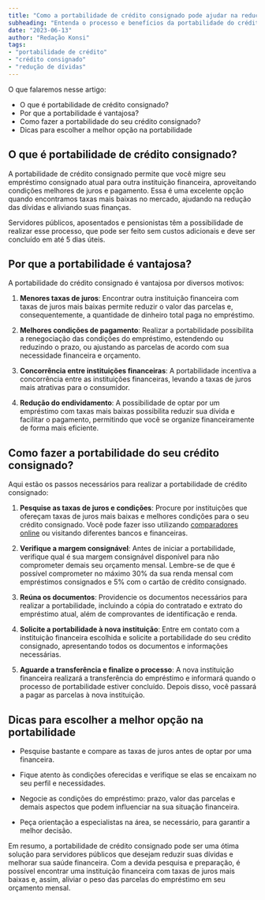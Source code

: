 ```yaml
---
title: "Como a portabilidade de crédito consignado pode ajudar na redução das dívidas"
subheading: "Entenda o processo e benefícios da portabilidade do crédito consignado para servidores públicos"
date: "2023-06-13"
author: "Redação Konsi"
tags:
- "portabilidade de crédito"
- "crédito consignado"
- "redução de dívidas"
---
```


O que falaremos nesse artigo:

- O que é portabilidade de crédito consignado?
- Por que a portabilidade é vantajosa?
- Como fazer a portabilidade do seu crédito consignado?
- Dicas para escolher a melhor opção na portabilidade

## O que é portabilidade de crédito consignado?

A portabilidade de crédito consignado permite que você migre seu empréstimo consignado atual para outra instituição financeira, aproveitando condições melhores de juros e pagamento. Essa é uma excelente opção quando encontramos taxas mais baixas no mercado, ajudando na redução das dívidas e aliviando suas finanças.

Servidores públicos, aposentados e pensionistas têm a possibilidade de realizar esse processo, que pode ser feito sem custos adicionais e deve ser concluído em até 5 dias úteis.

## Por que a portabilidade é vantajosa?

A portabilidade do crédito consignado é vantajosa por diversos motivos:

1. **Menores taxas de juros**: Encontrar outra instituição financeira com taxas de juros mais baixas permite reduzir o valor das parcelas e, consequentemente, a quantidade de dinheiro total paga no empréstimo.
   
2. **Melhores condições de pagamento**: Realizar a portabilidade possibilita a renegociação das condições do empréstimo, estendendo ou reduzindo o prazo, ou ajustando as parcelas de acordo com sua necessidade financeira e orçamento.

3. **Concorrência entre instituições financeiras**: A portabilidade incentiva a concorrência entre as instituições financeiras, levando a taxas de juros mais atrativas para o consumidor.

4. **Redução do endividamento**: A possibilidade de optar por um empréstimo com taxas mais baixas possibilita reduzir sua dívida e facilitar o pagamento, permitindo que você se organize financeiramente de forma mais eficiente.

## Como fazer a portabilidade do seu crédito consignado?

Aqui estão os passos necessários para realizar a portabilidade de crédito consignado:

1. **Pesquise as taxas de juros e condições**: Procure por instituições que ofereçam taxas de juros mais baixas e melhores condições para o seu crédito consignado. Você pode fazer isso utilizando [comparadores online](https://konsi.com.br/simulacao-emprestimo-consignado) ou visitando diferentes bancos e financeiras.

2. **Verifique a margem consignável**: Antes de iniciar a portabilidade, verifique qual é sua margem consignável disponível para não comprometer demais seu orçamento mensal. Lembre-se de que é possível comprometer no máximo 30% da sua renda mensal com empréstimos consignados e 5% com o cartão de crédito consignado.

3. **Reúna os documentos**: Providencie os documentos necessários para realizar a portabilidade, incluindo a cópia do contratado e extrato do empréstimo atual, além de comprovantes de identificação e renda.

4. **Solicite a portabilidade à nova instituição**: Entre em contato com a instituição financeira escolhida e solicite a portabilidade do seu crédito consignado, apresentando todos os documentos e informações necessárias.

5. **Aguarde a transferência e finalize o processo**: A nova instituição financeira realizará a transferência do empréstimo e informará quando o processo de portabilidade estiver concluído. Depois disso, você passará a pagar as parcelas à nova instituição.

## Dicas para escolher a melhor opção na portabilidade

- Pesquise bastante e compare as taxas de juros antes de optar por uma financeira. 

- Fique atento às condições oferecidas e verifique se elas se encaixam no seu perfil e necessidades. 

- Negocie as condições do empréstimo: prazo, valor das parcelas e demais aspectos que podem influenciar na sua situação financeira.

- Peça orientação a especialistas na área, se necessário, para garantir a melhor decisão.

Em resumo, a portabilidade de crédito consignado pode ser uma ótima solução para servidores públicos que desejam reduzir suas dívidas e melhorar sua saúde financeira. Com a devida pesquisa e preparação, é possível encontrar uma instituição financeira com taxas de juros mais baixas e, assim, aliviar o peso das parcelas do empréstimo em seu orçamento mensal.